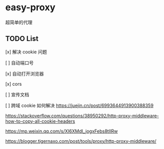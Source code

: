 # easy-proxy
超简单的代理
## TODO List
[x] 解决 cookie 问题

[ ] 自动端口号

[x] 自动打开浏览器

[x] cors

[ ] 宣传文档

[ ] 跨域 cookie 如何解决  https://juejin.cn/post/6993644913900388359

https://stackoverflow.com/questions/38950292/http-proxy-middleware-how-to-copy-all-cookie-headers

https://mp.weixin.qq.com/s/XI6XMdI_jogxFebs8tIlRw


https://blogger.tigernaxo.com/post/tools/proxy/http-proxy-middleware/